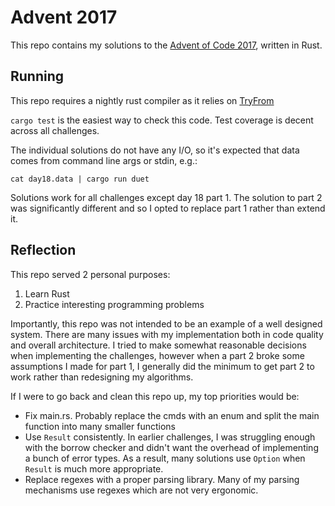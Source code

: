 # Advent 2017
This repo contains my solutions to the [Advent of Code 2017](http://adventofcode.com/2017), written in Rust.


## Running
This repo requires a nightly rust compiler as it relies on [TryFrom](https://github.com/rust-lang/rust/issues/33417)

`cargo test` is the easiest way to check this code. Test coverage is decent across all challenges.

The individual solutions do not have any I/O, so it's expected that data comes from command line args or stdin, e.g.:
```
cat day18.data | cargo run duet
```

Solutions work for all challenges except day 18 part 1. The solution to part 2 was significantly different and so I opted to replace part 1 rather than extend it.

## Reflection
This repo served 2 personal purposes:
1) Learn Rust
2) Practice interesting programming problems

Importantly, this repo was not intended to be an example of a well designed system. There are many issues with my implementation both in code quality and overall architecture. I tried to make somewhat reasonable decisions when implementing the challenges, however when a part 2 broke some assumptions I made for part 1, I generally did the minimum to get part 2 to work rather than redesigning my algorithms.

If I were to go back and clean this repo up, my top priorities would be:
- Fix main.rs. Probably replace the cmds with an enum and split the main function into many smaller functions
- Use `Result` consistently. In earlier challenges, I was struggling enough with the borrow checker and didn't want the overhead of implementing a bunch of error types. As a result, many solutions use `Option` when `Result` is much more appropriate.
- Replace regexes with a proper parsing library. Many of my parsing mechanisms use regexes which are not very ergonomic.

